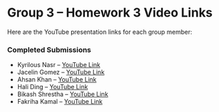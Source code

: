 # Group 3 – Homework 3 Video Links

Here are the YouTube presentation links for each group member:

### Completed Submissions
- Kyrilous Nasr – [YouTube Link](https://youtu.be/HE-zTmm59y4)
- Jacelin Gomez – [YouTube Link](https://youtu.be/XfUsaRvErqQ)
- Ahsan Khan – [YouTube Link](https://youtu.be/l9p36QRi1fk?si=y3r8Ba-UK_YITO_1)
- Hali Ding – [YouTube Link](https://youtu.be/KyYfRmUExYU)
- Bikash Shrestha – [YouTube Link](https://www.youtube.com/watch?v=eofqv9FnEos)
- Fakriha Kamal – [YouTube Link](https://www.youtube.com/watch?v=eofqv9FnEos)
